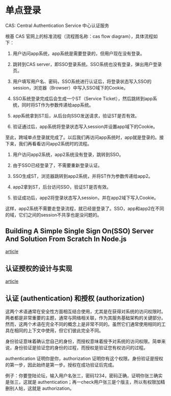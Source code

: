 # 单点登录

CAS: Central Authentication Service 中心认证服务

根基 CAS 官网上的标准流程（流程图名称：cas flow diagram），具体流程如下：

1. 用户访问app系统，app系统是需要登录的，但用户现在没有登录。

2. 跳转到CAS server，即SSO登录系统。SSO系统也没有登录，弹出用户登录页。

3. 用户填写用户名、密码，SSO系统进行认证后，将登录状态写入SSO的session，浏览器（Browser）中写入SSO域下的Cookie。

4. SSO系统登录完成后会生成一个ST（Service Ticket），然后跳转到app系统，同时将ST作为参数传递给app系统。

5. app系统拿到ST后，从后台向SSO发送请求，验证ST是否有效。

6. 验证通过后，app系统将登录状态写入session并设置app域下的Cookie。

至此，跨域单点登录就完成了。以后我们再访问app系统时，app就是登录的。接下来，我们再看看访问app2系统时的流程。

1. 用户访问app2系统，app2系统没有登录，跳转到SSO。

2. 由于SSO已经登录了，不需要重新登录认证。

3. SSO生成ST，浏览器跳转到app2系统，并将ST作为参数传递给app2。

4. app2拿到ST，后台访问SSO，验证ST是否有效。

5. 验证成功后，app2将登录状态写入session，并在app2域下写入Cookie。

这样，app2系统不需要走登录流程，就已经是登录了。SSO，app和app2在不同的域，它们之间的session不共享也是没问题的。


## Building A Simple Single Sign On(SSO) Server And Solution From Scratch In Node.js

[article](https://codeburst.io/building-a-simple-single-sign-on-sso-server-and-solution-from-scratch-in-node-js-ea6ee5fdf340)


## 认证授权的设计与实现

[article](https://juejin.cn/post/6957714852328505351)


## 认证 (authentication) 和授权 (authorization)

这两个术语通常在安全性方面相互结合使用，尤其是在获得对系统的访问权限时。两者都是非常重要的主题，通常与网络相关联，作为其服务基础架构的关键部分。然而，这两个术语在完全不同的概念上是非常不同的。虽然它们通常使用相同的工具在相同的上下文中使用，但它们彼此完全不同。

身份验证意味着确认您自己的身份，而授权意味着授予对系统的访问权限。简单来说，身份验证是验证您的身份的过程，而授权是验证您有权访问的过程。

authentication 证明你是你，authorization 证明你有这个权限。身份验证是授权的第一步，因此始终是第一步。授权在成功验证后完成。

例子：你要登陆论坛，输入用户名张三，密码1234，密码正确，证明你张三确实是张三，这就是 authentication；再一check用户张三是个版主，所以有权限加精删别人帖，这就是 authorization。




